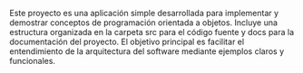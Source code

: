 Este proyecto es una aplicación simple desarrollada para implementar y demostrar conceptos de programación orientada a objetos. 
Incluye una estructura organizada en la carpeta src para el código fuente y docs para la documentación del proyecto. 
El objetivo principal es facilitar el entendimiento de la arquitectura del software mediante ejemplos claros y funcionales.
